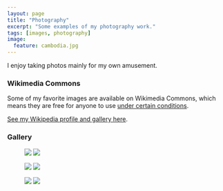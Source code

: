 ```yaml
---
layout: page
title: "Photography"
excerpt: "Some examples of my photography work."
tags: [images, photography]
image:
  feature: cambodia.jpg
---
```


I enjoy taking photos mainly for my own amusement.

### Wikimedia Commons

Some of my favorite images are available on Wikimedia Commons, which means they are free for anyone to use [under certain conditions](https://commons.wikimedia.org/wiki/Commons:Reusing_content_outside_Wikimedia).

[See my Wikipedia profile and gallery here](https://en.wikipedia.org/wiki/User:Lianguanlun). 

### Gallery

<figure class="half">
	<a href="https://upload.wikimedia.org/wikipedia/commons/8/88/Montreal_from_above_Mont_Royal.jpg"><img src="https://upload.wikimedia.org/wikipedia/commons/thumb/8/88/Montreal_from_above_Mont_Royal.jpg/800px-Montreal_from_above_Mont_Royal.jpg"></a>
	<a href="https://upload.wikimedia.org/wikipedia/commons/8/86/Aerial_view_of_Lac_du_Chevreuil.jpg"><img src="https://upload.wikimedia.org/wikipedia/commons/thumb/8/86/Aerial_view_of_Lac_du_Chevreuil.jpg/800px-Aerial_view_of_Lac_du_Chevreuil.jpg"></a>
</figure>

<figure class="half">
	<a href="https://upload.wikimedia.org/wikipedia/commons/a/ac/Jiuqu_Brook_in_Wuyi_Mountains.jpg"><img src="https://upload.wikimedia.org/wikipedia/commons/thumb/a/ac/Jiuqu_Brook_in_Wuyi_Mountains.jpg/800px-Jiuqu_Brook_in_Wuyi_Mountains.jpg"></a>
	<a href="https://upload.wikimedia.org/wikipedia/commons/6/60/Street_corner_in_Hanoi.JPG"><img src="https://upload.wikimedia.org/wikipedia/commons/thumb/6/60/Street_corner_in_Hanoi.JPG/800px-Street_corner_in_Hanoi.JPG"></a>
</figure>

<figure class="half">
	<a href="https://upload.wikimedia.org/wikipedia/commons/6/61/Hoi%27an_by_the_river.jpg"><img src="https://upload.wikimedia.org/wikipedia/commons/thumb/6/61/Hoi%27an_by_the_river.jpg/800px-Hoi%27an_by_the_river.jpg"></a>
	<a href="https://upload.wikimedia.org/wikipedia/commons/b/b1/Aerial_view_of_Lac_Rheaume.jpg"><img src="https://upload.wikimedia.org/wikipedia/commons/thumb/b/b1/Aerial_view_of_Lac_Rheaume.jpg/800px-Aerial_view_of_Lac_Rheaume.jpg"></a>
</figure>
